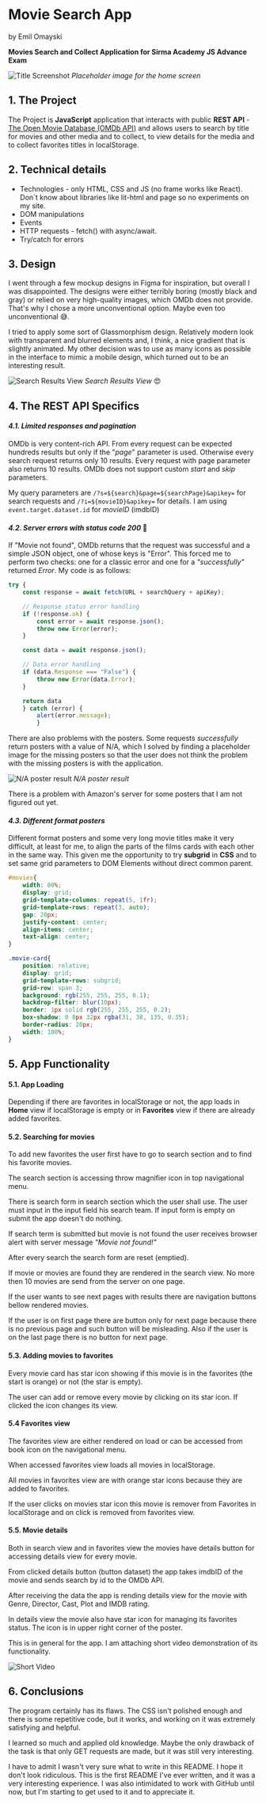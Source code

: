 # Movie Search App
by Emil Omayski

**Movies Search and Collect Application for Sirma Academy JS Advance Exam**

![Title Screenshot](/screenshots/image.png)
*Placeholder image for the home screen* 

## 1. The Project

The Project is **JavaScript** application that interacts with public **REST API** - [The Open Movie Database (OMDb API)](https://www.omdbapi.com/) and allows users to search by title for movies and other media and to collect, to view details for the media and to collect favorites titles in localStorage.

## 2. Technical details

- Technologies - only HTML, CSS  and JS (no frame works like React). Don`t know about libraries like lit-html and page so no experiments on my site.
- DOM manipulations
- Events
- HTTP requests - fetch() with async/await.
- Try/catch for errors

## 3. Design

I went through a few mockup designs in Figma for inspiration, but overall I was disappointed. The designs were either terribly boring (mostly black and gray) or relied on very high-quality images, which OMDb does not provide. That's why I chose a more unconventional option. Maybe even too unconventional :sweat_smile:.

I tried to apply some sort of Glassmorphism design. Relatively modern look with transparent and blurred elements and, I think, a nice gradient that is slightly animated. My other decision was to use as many icons as possible in the interface to mimic a mobile design, which turned out to be an interesting result.

![Search Results View](/screenshots/2025-08-24%2007-42-03.png)
*Search Results View* :heart_eyes:

## 4. The REST API Specifics

#### *4.1. Limited responses and pagination*

OMDb is very content-rich API. From every request can be expected hundreds results but only if the "*page*" parameter is used. Otherwise every search request returns only 10 results. Every request with page parameter also returns 10 results. OMDb does not support custom *start* and *skip* parameters.

My query parameters are `/?s=${search}&page=${searchPage}&apikey=` for search requests and `/?i=${movieID}&apikey=` for details. I am using `event.target.dataset.id` for *movieID* (imdbID)

#### *4.2. Server errors with status code 200* :eyes:

If "Movie not found", OMDb returns that the request was successful and a simple JSON object, one of whose keys is "Error". This forced me to perform two checks: one for a classic error and one for a *"successfully"* returned *Error*. My code is as follows:

```JavaScript
try {
    const response = await fetch(URL + searchQuery + apiKey);

    // Response status error handling
    if (!response.ok) {
        const error = await response.json();
        throw new Error(error);
    }

    const data = await response.json();

    // Data error handling
    if (data.Response === "False") {
        throw new Error(data.Error);
    }

    return data
    } catch (error) {
        alert(error.message);
        }
```

There are also problems with the posters. Some requests *successfully* return posters with a value of N/A, which I solved by finding a placeholder image for the missing posters so that the user does not think the problem with the missing posters is with the application.

![N/A poster result](/screenshots/no-poster-response.png)
*N/A poster result*

There is a problem with Amazon's server for some posters that I am not figured out yet.


#### *4.3. Different format posters*

Different format posters and some very long movie titles make it very difficult, аt least for me, to align the parts of the films cards with each other in the same way. This given me the opportunity to try **subgrid** in **CSS** and to set same grid parameters to DOM Elements without direct common parent.

```CSS
#movies{
    width: 80%;
    display: grid;
    grid-template-columns: repeat(5, 1fr);
    grid-template-rows: repeat(3, auto);
    gap: 20px;
    justify-content: center;
    align-items: center;
    text-align: center;
}

.movie-card{
    position: relative;
    display: grid;
    grid-template-rows: subgrid;
    grid-row: span 3;
    background: rgb(255, 255, 255, 0.1);
    backdrop-filter: blur(10px);
    border: 1px solid rgb(255, 255, 255, 0.2);
    box-shadow: 0 8px 32px rgba(31, 38, 135, 0.35);
    border-radius: 20px;
    width: 100%;
}
```

## 5. App Functionality

#### 5.1. App Loading

Depending if there are favorites in localStorage or not, the app loads in **Home** view if localStorage is empty or in **Favorites** view if there are already added favorites.

#### 5.2. Searching for movies

To add new favorites the user first have to go to search section and to find his favorite movies.

The search section is accessing throw magnifier icon in top navigational menu.

There is search form in search section which the user shall use. The user must input in the input field his search team. If input form is empty on submit the app doesn't do nothing.

If search term is submitted but movie is not found the user receives browser alert with server message *"Movie not found!"*

After every search the search form are reset (emptied).

If movie or movies are found they are rendered in the search view. No more then 10 movies are send from the server on one page.

If the user wants to see next pages with results there are navigation buttons bellow rendered movies.

If the user is on first page there are button only for next page because there is no previous page and such button will be misleading. Also if the user is on the last page there is no button for next page.

#### 5.3. Adding movies to favorites

Every movie card has star icon showing if this movie is in the favorites (the start is orange) or not (the star is empty).

The user can add or remove every movie by clicking on its star icon. If clicked the icon changes its view.

#### 5.4 Favorites view

The favorites view are either rendered on load or can be accessed from book icon on the navigational menu.

When accessed favorites view loads all movies in localStorage.

All movies in favorites view are with orange star icons because they are added to favorites.

If the user clicks on movies star icon this movie is remover from Favorites in localStorage and on click is removed from favorites view.

#### 5.5. Movie details

Both in search view and in favorites view the movies have details button for accessing details view for every movie.

From clicked details button (button dataset) the app takes imdbID of the movie and sends search by id to the OMDb API.

After receiving the data the app is rending details view for the movie with Genre, Director, Cast, Plot and IMDB rating.

In details view the movie also have star icon for managing its favorites status. The icon is in upper right corner of the poster.

This is in general for the app. I am attaching short video demonstration of its functionality.

![Short Video](/screenshots/video.gif)


## 6. Conclusions

The program certainly has its flaws. The CSS isn't polished enough and there is some repetitive code, but it works, and working on it was extremely satisfying and helpful.

I learned so much and applied old knowledge. Maybe the only drawback of the task is that only GET requests are made, but it was still very interesting.

I have to admit I wasn't very sure what to write in this README. I hope it don't look ridiculous. This is the first README I've ever written, and it was a very interesting experience. I was also intimidated to work with GitHub until now, but I'm starting to get used to it and to appreciate it.